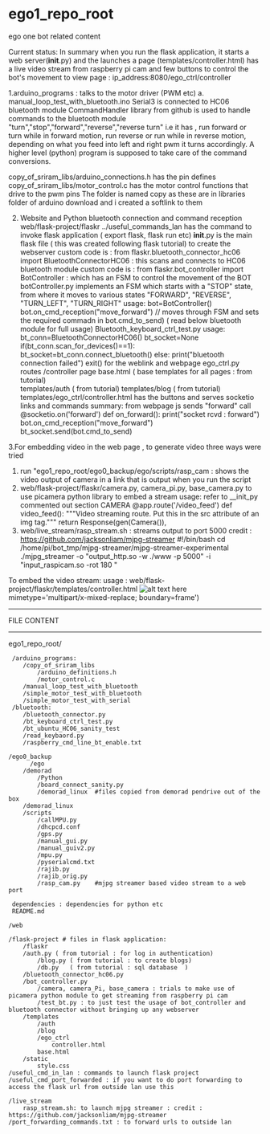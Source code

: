 # ego1_repo_root
ego one bot related content

Current status: In summary when you run the flask application, it starts a web server(__init__.py) and the launches a page (templates/controller.html) has a live video stream from raspberry pi cam and few buttons to control the bot's movement
to view page : ip_address:8080/ego_ctrl/controller

1.arduino_programs : talks to the motor driver (PWM etc)
a. manual_loop_test_with_bluetooth.ino
  Serial3 is connected to HC06 bluetooth module
  CommandHandler library from github is used to handle commands to the bluetooth module
    "turn","stop","forward","reverse","reverse turn" i.e it has , run forward or turn while in forward motion, run reverse or run while in reverse motion, depending on what you     feed into left and right pwm it turns accordingly.
    A higher level (python) program is supposed to take care of the command conversions.
    
  copy_of_sriram_libs/arduino_connections.h has the pin defines
  copy_of_sriram_libs/motor_control.c has the motor control functions that drive to the pwm pins
  The folder is named copy as these are in libraries folder of arduino download and i created a softlink to them
  
2. Website and Python bluetooth connection and command reception
web/flask-project/flaskr
  ../useful_commands_lan has the command to invoke flask application ( export flask, flask run etc)
  __init__.py is the main flask file ( this was created following flask tutorial) to create the webserver
    custom code is : from flaskr.bluetooth_connector_hc06 import BluetoothConnectorHC06  : this scans and connects to HC06 bluetooth module
    custom code is : from flaskr.bot_controller import BotController : which has an FSM to control the movement of the BOT
  botController.py
    implements an FSM which starts with a "STOP" state, from where it moves to various states "FORWARD", "REVERSE", "TURN_LEFT", "TURN_RIGHT"
    usage:
    bot=BotController()
    bot.on_cmd_reception("move_forward") // moves through FSM and sets the required commadn in bot.cmd_to_send) ( read below bluetooth module for full usage)
  Bluetooth_keyboard_ctrl_test.py
    usage:
    bt_conn=BluetoothConnectorHC06()
    bt_socket=None
    if(bt_conn.scan_for_devices()==1):
	    bt_socket=bt_conn.connect_bluetooth()
    else:
	    print("bluetooth connection failed")
	  exit()
 for the weblink and webpage
    ego_ctrl.py
      routes /controller page
    base.html      ( base templates for all pages : from tutorial)  
    templates/auth ( from tutorial)
    templates/blog ( from tutorial)
    templates/ego_ctrl/controller.html
        has the buttons and serves socketio links and commands
summary: from webpage js sends "forward" call
    @socketio.on('forward')
    def on_forward():
	    print("socket rcvd : forward")
	    bot.on_cmd_reception("move_forward")
	    bt_socket.send(bot.cmd_to_send)
      
      
3.For embedding video in the web page , 
to generate video three ways were tried
  1. run "ego1_repo_root/ego0_backup/ego/scripts/rasp_cam : shows the video output of camera in a link that is output when you run the script
  2. web/flask-project/flaskr/camera.py, camera_pi.py, base_camera.py to use picamera python library to embed a stream 
     usage: refer to __init_py commented out section CAMERA
     @app.route('/video_feed')
     def video_feed():
     """Video streaming route. Put this in the src attribute of an img tag."""
     return Response(gen(Camera()),
  3. web/live_stream/rasp_stream.sh : streams output to port 5000
  credit : https://github.com/jacksonliam/mjpg-streamer
    #!/bin/bash
    cd /home/pi/bot_tmp/mjpg-streamer/mjpg-streamer-experimental
    ./mjpg_streamer -o "output_http.so -w ./www -p 5000" -i "input_raspicam.so -rot 180 "

To embed the video stream:
   usage : web/flask-project/flaskr/templates/controller.html
   <img  src="http://127.0.0.1:5000?action=stream" title="Title of image" alt="alt text here"/>
                    mimetype='multipart/x-mixed-replace; boundary=frame')
    
***************************************************************************************************************
FILE CONTENT
***************************************************************************************************************
ego1_repo_root/

     /arduino_programs:
		/copy_of_sriram_libs
			/arduino_definitions.h
			/motor_control.c
		/manual_loop_test_with_bluetooth
		/simple_motor_test_with_bluetooth
		/simple_motor_test_with_serial
     /bluetooth:
		/bluetooth_connector.py
		/bt_keyboard_ctrl_test.py
		/bt_ubuntu_HC06_sanity_test
		/read_keybaord.py
		/raspberry_cmd_line_bt_enable.txt
		
    /ego0_backup
	      /ego
		/demorad
			/Python
			/board_connect_sanity.py
			/demorad_linux  #files copied from demorad pendrive out of the box
		/demorad_linux	
		/scripts
			/callMPU.py
			/dhcpcd.conf
			/gps.py
			/manual_gui.py
			/manual_guiv2.py
			/mpu.py
			/pyserialcmd.txt
			/rajib.py
			/rajib_orig.py
			/rasp_cam.py    #mjpg streamer based video stream to a web port
			
     dependencies : dependencies for python etc
     README.md 

    /web

    /flask-project # files in flask application:
    	/flaskr
		/auth.py ( from tutorial : for log in authentication)
    		/blog.py ( from tutorial : to create blogs)
    		/db.py   ( from tutorial : sql database  )
		/bluetooth_connector_hc06.py
		/bot_controller.py
    		/camera, camera_Pi, base_camera : trials to make use of picamera python module to get streaming from raspberry pi cam
    		/test_bt.py : to just test the usage of bot_controller and bluetooth connector without bringing up any webserver
		/templates
			/auth
			/blog
			/ego_ctrl
				controller.html
			base.html
		/static
			style.css
	/useful_cmd_in_lan : commands to launch flask project
	/useful_cmd_port_forwarded : if you want to do port forwarding to access the flask url from outside lan use this
	
    /live_stream
        rasp_stream.sh: to launch mjpg streamer : credit : https://github.com/jacksonliam/mjpg-streamer
    /port_forwarding_commands.txt : to forward urls to outside lan
